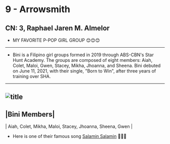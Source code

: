 # **9 - Arrowsmith**
CN: 3, Raphael Jaren M. Almelor
---
- MY FAVORITE P-POP GIRL GROUP 😊😊😊 
--- 
- Bini is a Filipino girl groups formed in 2019 through ABS-CBN's Star Hunt Academy. The groups are composed of eight members: Aiah, Colet, Maloi, Gwen, Stacey, Mikha, Jhoanna, and Sheena. Bini debuted on June 11, 2021, with their single, "Born to Win", after three years of training over SHA.
---
![title](https://billboardphilippines.com/wp-content/uploads/2024/03/BBPH_WIM_EVENT_BINI.jpg)
---
|Bini Members|
---
| Aiah, Colet, Mikha, Maloi, Stacey, Jhoanna, Sheena, Gwen |
- Here is one of their famous song [Salamin Salamin](https://open.spotify.com/track/1iIJtD9hkzw4ZHfR7ND9yb?si=d02a1cdca9954474) 💙💙💙
